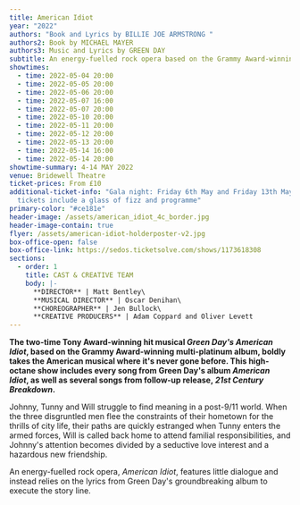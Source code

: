 ```yaml
---
title: American Idiot
year: "2022"
authors: "Book and Lyrics by BILLIE JOE ARMSTRONG "
authors2: Book by MICHAEL MAYER
authors3: Music and Lyrics by GREEN DAY
subtitle: An energy-fuelled rock opera based on the Grammy Award-winning album
showtimes:
  - time: 2022-05-04 20:00
  - time: 2022-05-05 20:00
  - time: 2022-05-06 20:00
  - time: 2022-05-07 16:00
  - time: 2022-05-07 20:00
  - time: 2022-05-10 20:00
  - time: 2022-05-11 20:00
  - time: 2022-05-12 20:00
  - time: 2022-05-13 20:00
  - time: 2022-05-14 16:00
  - time: 2022-05-14 20:00
showtime-summary: 4-14 MAY 2022
venue: Bridewell Theatre
ticket-prices: From £10
additional-ticket-info: "Gala night: Friday 6th May and Friday 13th May -
  tickets include a glass of fizz and programme"
primary-color: "#ce181e"
header-image: /assets/american_idiot_4c_border.jpg
header-image-contain: true
flyer: /assets/american-idiot-holderposter-v2.jpg
box-office-open: false
box-office-link: https://sedos.ticketsolve.com/shows/1173618308
sections:
  - order: 1
    title: CAST & CREATIVE TEAM
    body: |-
      **DIRECTOR** | Matt Bentley\
      **MUSICAL DIRECTOR** | Oscar Denihan\
      **CHOREOGRAPHER** | Jen Bullock\
      **CREATIVE PRODUCERS** | Adam Coppard and Oliver Levett
---
```

**The two-time Tony Award-winning hit musical *Green Day's American Idiot*, based on the Grammy Award-winning multi-platinum album, boldly takes the American musical where it's never gone before. This high-octane show includes every song from Green Day's album *American Idiot*, as well as several songs from follow-up release, *21st Century Breakdown*.**

Johnny, Tunny and Will struggle to find meaning in a post-9/11 world. When the three disgruntled men flee the constraints of their hometown for the thrills of city life, their paths are quickly estranged when Tunny enters the armed forces, Will is called back home to attend familial responsibilities, and Johnny's attention becomes divided by a seductive love interest and a hazardous new friendship.

An energy-fuelled rock opera, *American Idiot*, features little dialogue and instead relies on the lyrics from Green Day's groundbreaking album to execute the story line.